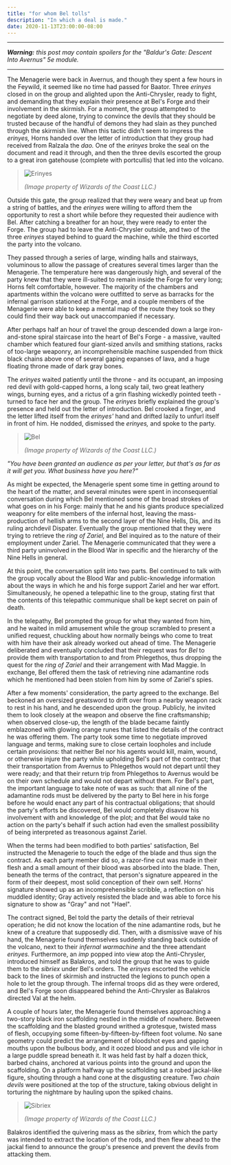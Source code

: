```yaml
---
title: "for whom Bel tolls"
description: "In which a deal is made."
date: 2020-11-13T23:00:00-08:00
---
```


---

_**Warning:** this post may contain spoilers for the "Baldur's Gate: Descent Into Avernus" 5e module._

---

The Menagerie were back in Avernus, and though they spent a few hours in the Feywild, it seemed like no time had passed for Baator. Three _erinyes_ closed in on the group and alighted upon the Anti-Chrysler, ready to fight, and demanding that they explain their presence at Bel's Forge and their involvement in the skirmish. For a moment, the group attempted to negotiate by deed alone, trying to convince the devils that they should be trusted because of the handful of demons they had slain as they punched through the skirmish line. When this tactic didn't seem to impress the _erinyes,_ Horns handed over the letter of introduction that they group had received from Ralzala the _dao._ One of the _erinyes_ broke the seal on the document and read it through, and then the three devils escorted the group to a great iron gatehouse (complete with portcullis) that led into the volcano.

> ![Erinyes](/images/dnd/monster-erinyes.png)
>
> _(Image property of Wizards of the Coast LLC.)_

Outside this gate, the group realized that they were weary and beat up from a string of battles, and the _erinyes_ were willing to afford them the opportunity to rest a short while before they requested their audience with Bel. After catching a breather for an hour, they were ready to enter the Forge. The group had to leave the Anti-Chrysler outside, and two of the three _erinyes_ stayed behind to guard the machine, while the third escorted the party into the volcano.

They passed through a series of large, winding halls and stairways, voluminous to allow the passage of creatures several times larger than the Menagerie. The temperature here was dangerously high, and several of the party knew that they were ill-suited to remain inside the Forge for very long; Horns felt comfortable, however. The majority of the chambers and apartments within the volcano were outfitted to serve as barracks for the infernal garrison stationed at the Forge, and a couple members of the Menagerie were able to keep a mental map of the route they took so they could find their way back out unaccompanied if necessary.

After perhaps half an hour of travel the group descended down a large iron-and-stone spiral staircase into the heart of Bel's Forge - a massive, vaulted chamber which featured four giant-sized anvils and smithing stations, racks of too-large weaponry, an incomprehensible machine suspended from thick black chains above one of several gaping expanses of lava, and a huge floating throne made of dark gray bones.

The _erinyes_ waited patiently until the throne - and its occupant, an imposing red devil with gold-capped horns, a long scaly tail, two great leathery wings, burning eyes, and a rictus of a grin flashing wickedly pointed teeth - turned to face her and the group. The _erinyes_ briefly explained the group's presence and held out the letter of introduction. Bel crooked a finger, and the letter lifted itself from the _erinyes'_ hand and drifted lazily to unfurl itself in front of him. He nodded, dismissed the _erinyes,_ and spoke to the party.

> ![Bel](/images/dnd/monster-bel.png)
>
> _(Image property of Wizards of the Coast LLC.)_

_"You have been granted an audience as per your letter, but that's as far as it will get you. What business have you here?"_

As might be expected, the Menagerie spent some time in getting around to the heart of the matter, and several minutes were spent in inconsequential conversation during which Bel mentioned some of the broad strokes of what goes on in his Forge: mainly that he and his giants produce specialized weaponry for elite members of the infernal host, leaving the mass-production of hellish arms to the second layer of the Nine Hells, Dis, and its ruling archdevil Dispater. Eventually the group mentioned that they were trying to retrieve the _ring of Zariel,_ and Bel inquired as to the nature of their employment under Zariel. The Menagerie communicated that they were a third party uninvolved in the Blood War in specific and the hierarchy of the Nine Hells in general.

At this point, the conversation split into two parts. Bel continued to talk with the group vocally about the Blood War and public-knowledge information about the ways in which he and his forge support Zariel and her war effort. Simultaneously, he opened a telepathic line to the group, stating first that the contents of this telepathic communique shall be kept secret on pain of death.

In the telepathy, Bel prompted the group for what they wanted from him, and he waited in mild amusement while the group scrambled to present a unified request, chuckling about how normally beings who come to treat with him have their ask already worked out ahead of time. The Menagerie deliberated and eventually concluded that their request was for _Bel_ to provide them with transportation to and from Phlegethos, thus dropping the quest for the _ring of Zariel_ and their arrangement with Mad Maggie. In exchange, Bel offered them the task of retrieving nine adamantine rods which he mentioned had been stolen from him by some of Zariel's spies.

After a few moments' consideration, the party agreed to the exchange. Bel beckoned an oversized greatsword to drift over from a nearby weapon rack to rest in his hand, and he descended upon the group. Publicly, he invited them to look closely at the weapon and observe the fine craftsmanship; when observed close-up, the length of the blade became faintly emblazoned with glowing orange runes that listed the details of the contract he was offering them. The party took some time to negotiate improved language and terms, making sure to close certain loopholes and include certain provisions: that neither Bel nor his agents would kill, maim, wound, or otherwise injure the party while upholding Bel's part of the contract; that their transportation from Avernus to Phlegethos would not depart until they were ready; and that their return trip from Phlegethos to Avernus would be on their own schedule and would not depart without them. For Bel's part, the important language to take note of was as such: that all nine of the adamantine rods must be delivered by the party to Bel here in his forge before he would enact any part of his contractual obligations; that should the party's efforts be discovered, Bel would completely disavow his involvement with and knowledge of the plot; and that Bel would take no action on the party's behalf if such action had even the smallest possibility of being interpreted as treasonous against Zariel.

When the terms had been modified to both parties' satisfaction, Bel instructed the Menagerie to touch the edge of the blade and thus sign the contract. As each party member did so, a razor-fine cut was made in their flesh and a small amount of their blood was absorbed into the blade. Then, beneath the terms of the contract, that person's signature appeared in the form of their deepest, most solid conception of their own self. Horns' signature showed up as an incomprehensible scribble, a reflection on his muddled identity; Gray actively resisted the blade and was able to force his signature to show as "Gray" and not "Hael".

The contract signed, Bel told the party the details of their retrieval operation; he did not know the location of the nine adamantine rods, but he knew of a creature that supposedly did. Then, with a dismissive wave of his hand, the Menagerie found themselves suddenly standing back outside of the volcano, next to their _infernal warmachine_ and the three attendant _erinyes._ Furthermore, an _imp_ popped into view atop the Anti-Chrysler, introduced himself as Balakros, and told the group that he was to guide them to the _sibriex_ under Bel's orders. The _erinyes_ escorted the vehicle back to the lines of skirmish and instructed the legions to punch open a hole to let the group through. The infernal troops did as they were ordered, and Bel's Forge soon disappeared behind the Anti-Chrysler as Balakros directed Val at the helm.

A couple of hours later, the Menagerie found themselves approaching a two-story black iron scaffolding nestled in the middle of nowhere. Between the scaffolding and the blasted ground writhed a grotesque, twisted mass of flesh, occupying some fifteen-by-fifteen-by-fifteen foot volume. No sane geometry could predict the arrangement of bloodshot eyes and gaping mouths upon the bulbous body, and it oozed blood and pus and vile ichor in a large puddle spread beneath it. It was held fast by half a dozen thick, barbed chains, anchored at various points into the ground and upon the scaffolding. On a platform halfway up the scaffolding sat a robed jackal-like figure, shouting through a hand cone at the disgusting creature. Two _chain devils_ were positioned at the top of the structure, taking obvious delight in torturing the nightmare by hauling upon the spiked chains.

> ![Sibriex](/images/dnd/monster-sibriex.png)
>
> _(Image property of Wizards of the Coast LLC.)_

Balakros identified the quivering mass as the _sibriex,_ from which the party was intended to extract the location of the rods, and then flew ahead to the jackal fiend to announce the group's presence and prevent the devils from attacking them.
